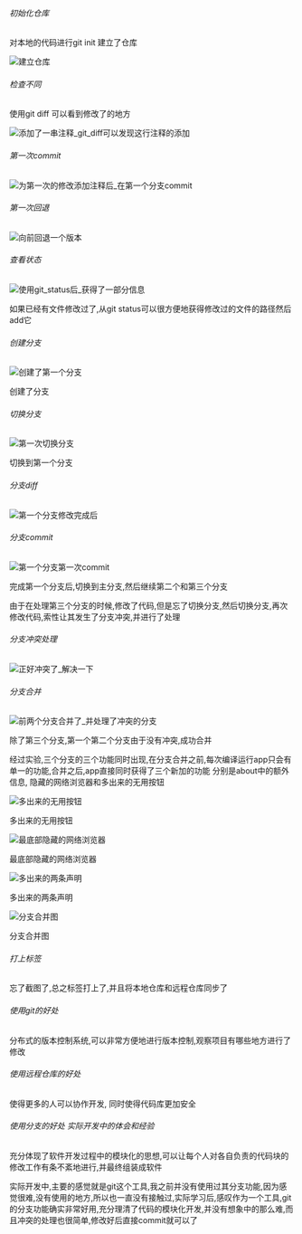 ###### 初始化仓库

对本地的代码进行git init 建立了仓库

![建立仓库](ref/建立仓库.png)

###### 检查不同

使用git diff 可以看到修改了的地方

![添加了一串注释_git_diff可以发现这行注释的添加](ref/添加了一串注释_git_diff可以发现这行注释的添加.png)

###### 第一次commit

![为第一次的修改添加注释后_在第一个分支commit](ref/为第一次的修改添加注释后_在第一个分支commit.png)

###### 第一次回退

![向前回退一个版本](ref/向前回退一个版本.png)

###### 查看状态

![使用git_status后_获得了一部分信息](ref/使用git_status后_获得了一部分信息.png)

如果已经有文件修改过了,从git status可以很方便地获得修改过的文件的路径然后add它

###### 创建分支

![创建了第一个分支](ref/创建了第一个分支.png)

创建了分支

###### 切换分支

![第一次切换分支](ref/第一次切换分支.png)

切换到第一个分支

###### 分支diff

![第一个分支修改完成后](ref/第一个分支修改完成后.png)

###### 分支commit

![第一个分支第一次commit](ref/第一个分支第一次commit.png)

完成第一个分支后,切换到主分支,然后继续第二个和第三个分支

由于在处理第三个分支的时候,修改了代码,但是忘了切换分支,然后切换分支,再次修改代码,索性让其发生了分支冲突,并进行了处理

###### 分支冲突处理

![正好冲突了_解决一下](ref/正好冲突了_解决一下.png)

###### 分支合并

![前两个分支合并了_并处理了冲突的分支](ref/前两个分支合并了_并处理了冲突的分支.png)

除了第三个分支,第一个第二个分支由于没有冲突,成功合并

经过实验,三个分支的三个功能同时出现,在分支合并之前,每次编译运行app只会有单一的功能,合并之后,app直接同时获得了三个新加的功能 分别是about中的额外信息, 隐藏的网络浏览器和多出来的无用按钮

![多出来的无用按钮](ref/多出来的无用按钮.png)

多出来的无用按钮

![最底部隐藏的网络浏览器](ref/最底部隐藏的网络浏览器.png)

最底部隐藏的网络浏览器

![多出来的两条声明](ref/多出来的两条声明.png)

多出来的两条声明

![分支合并图](ref/分支合并图.png)

分支合并图

###### 打上标签

忘了截图了,总之标签打上了,并且将本地仓库和远程仓库同步了

###### 使用git的好处

分布式的版本控制系统,可以非常方便地进行版本控制,观察项目有哪些地方进行了修改

###### 使用远程仓库的好处

使得更多的人可以协作开发, 同时使得代码库更加安全

###### 使用分支的好处 实际开发中的体会和经验

充分体现了软件开发过程中的模块化的思想,可以让每个人对各自负责的代码块的修改工作有条不紊地进行,并最终组装成软件

实际开发中,主要的感觉就是git这个工具,我之前并没有使用过其分支功能,因为感觉很难,没有使用的地方,所以也一直没有接触过,实际学习后,感叹作为一个工具,git的分支功能确实非常好用,充分理清了代码的模块化开发,并没有想象中的那么难,而且冲突的处理也很简单,修改好后直接commit就可以了

